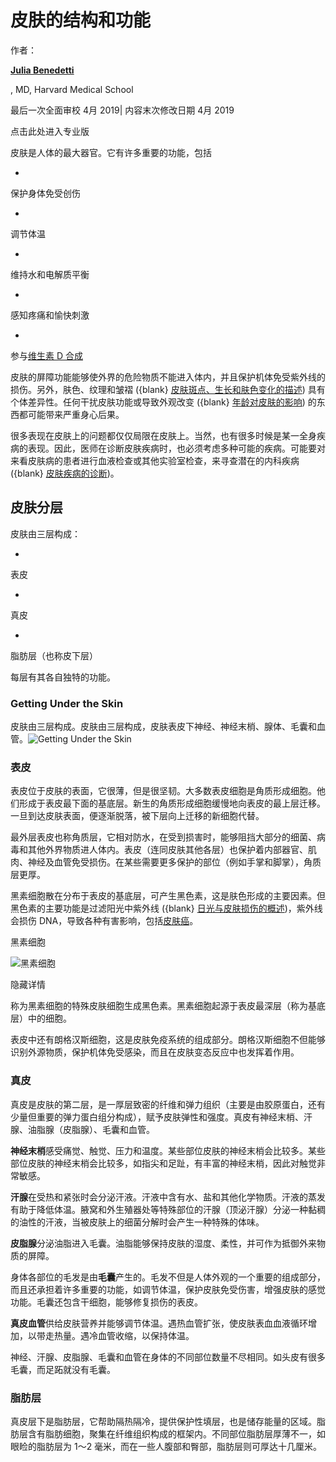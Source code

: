 # 皮肤的结构和功能

作者： 

**[Julia Benedetti](https://www.msdmanuals.com/zh/home/authors/benedetti-julia)**

, MD, Harvard Medical School

最后一次全面审校 4月 2019| 内容末次修改日期 4月 2019



点击此处进入专业版



皮肤是人体的最大器官。它有许多重要的功能，包括

- 

  保护身体免受创伤

- 

  调节体温

- 

  维持水和电解质平衡

- 

  感知疼痛和愉快刺激

- 

  参与[维生素 D 合成](https://www.msdmanuals.com/zh/home/disorders-of-nutrition/vitamins/vitamin-d-deficiency)



皮肤的屏障功能能够使外界的危险物质不能进入体内，并且保护机体免受紫外线的损伤。另外，肤色、纹理和皱褶 ({blank} [皮肤斑点、生长和肤色变化的描述](https://www.msdmanuals.com/zh/home/skin-disorders/biology-of-the-skin/descriptions-of-skin-marks-growths-and-color-changes)) 具有个体差异性。任何干扰皮肤功能或导致外观改变 ({blank} [年龄对皮肤的影响](https://www.msdmanuals.com/zh/home/skin-disorders/biology-of-the-skin/effects-of-aging-on-the-skin)) 的东西都可能带来严重身心后果。



很多表现在皮肤上的问题都仅仅局限在皮肤上。当然，也有很多时候是某一全身疾病的表现。因此，医师在诊断皮肤疾病时，也必须考虑多种可能的疾病。可能要对来看皮肤病的患者进行血液检查或其他实验室检查，来寻查潜在的内科疾病 ({blank} [皮肤疾病的诊断](https://www.msdmanuals.com/zh/home/skin-disorders/biology-of-the-skin/diagnosis-of-skin-disorders))。

## 皮肤分层



皮肤由三层构成：

- 

  表皮

- 

  真皮

- 

  脂肪层（也称皮下层）



每层有其各自独特的功能。





### Getting Under the Skin

皮肤由三层构成。皮肤由三层构成，皮肤表皮下神经、神经末梢、腺体、毛囊和血管。![Getting Under the Skin](https://www.msdmanuals.com/-/media/manual/home/images/skn_under_the_skin_zh.gif?thn=0&sc_lang=zh)



### 表皮



表皮位于皮肤的表面，它很薄，但是很坚韧。大多数表皮细胞是角质形成细胞。他们形成于表皮最下面的基底层。新生的角质形成细胞缓慢地向表皮的最上层迁移。一旦到达皮肤表面，便逐渐脱落，被下层向上迁移的新细胞代替。



最外层表皮也称角质层，它相对防水，在受到损害时，能够阻挡大部分的细菌、病毒和其他外界物质进人体内。表皮（连同皮肤其他各层）也保护着内部器官、肌肉、神经及血管免受损伤。在某些需要更多保护的部位（例如手掌和脚掌），角质层更厚。



黑素细胞散在分布于表皮的基底层，可产生黑色素，这是肤色形成的主要因素。但黑色素的主要功能是过滤阳光中紫外线 ({blank} [日光与皮肤损伤的概述](https://www.msdmanuals.com/zh/home/skin-disorders/sunlight-and-skin-damage/overview-of-sunlight-and-skin-damage))，紫外线会损伤 DNA，导致各种有害影响，包括[皮肤癌](https://www.msdmanuals.com/zh/home/skin-disorders/skin-cancers/overview-of-skin-cancer)。

黑素细胞

![黑素细胞](https://www.msdmanuals.com/-/media/manual/home/images/melanocyte-updated-i-0632-2019-high-blausen_zh.jpg?mw=350&amp;thn=0&amp;sc_lang=zh)

 隐藏详情



称为黑素细胞的特殊皮肤细胞生成黑色素。黑素细胞起源于表皮最深层（称为基底层）中的细胞。



表皮中还有朗格汉斯细胞，这是皮肤免疫系统的组成部分。朗格汉斯细胞不但能够识别外源物质，保护机体免受感染，而且在皮肤变态反应中也发挥着作用。



### 真皮



真皮是皮肤的第二层，是一厚层致密的纤维和弹力组织（主要是由胶原蛋白，还有少量但重要的弹力蛋白组分构成），赋予皮肤弹性和强度。真皮有神经末梢、汗腺、油脂腺（皮脂腺）、毛囊和血管。



**神经末梢**感受痛觉、触觉、压力和温度。某些部位皮肤的神经末梢会比较多。某些部位皮肤的神经末梢会比较多，如指尖和足趾，有丰富的神经末梢，因此对触觉非常敏感。



**汗腺**在受热和紧张时会分泌汗液。汗液中含有水、盐和其他化学物质。汗液的蒸发有助于降低体温。腋窝和外生殖器处等特殊部位的汗腺（顶泌汗腺）分泌一种黏稠的油性的汗液，当被皮肤上的细菌分解时会产生一种特殊的体味。



**皮脂腺**分泌油脂进入毛囊。油脂能够保持皮肤的湿度、柔性，并可作为抵御外来物质的屏障。



身体各部位的毛发是由**毛囊**产生的。毛发不但是人体外观的一个重要的组成部分，而且还承担着许多重要的功能，如调节体温，保护皮肤免受伤害，增强皮肤的感觉功能。毛囊还包含干细胞，能够修复损伤的表皮。



**真皮血管**供给皮肤营养并能够调节体温。遇热血管扩张，使皮肤表血血液循环增加，以带走热量。遇冷血管收缩，以保持体温。



神经、汗腺、皮脂腺、毛囊和血管在身体的不同部位数量不尽相同。如头皮有很多毛囊，而足跖就没有毛囊。



### 脂肪层



真皮层下是脂肪层，它帮助隔热隔冷，提供保护性填层，也是储存能量的区域。脂肪层含有脂肪细胞，聚集在纤维组织构成的框架内。不同部位脂肪层厚薄不一，如眼睑的脂肪层为 1～2 毫米，而在一些人腹部和臀部，脂肪层则可厚达十几厘米。